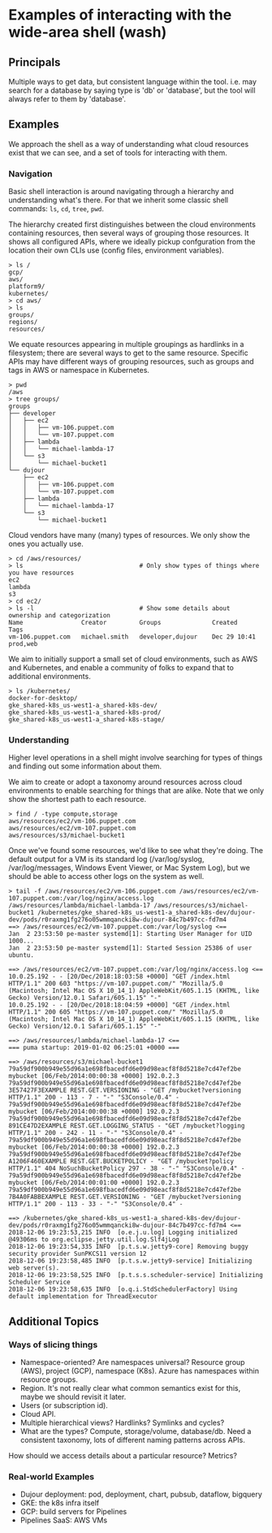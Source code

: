 # Examples of interacting with the wide-area shell (wash)

## Principals
Multiple ways to get data, but consistent language within the tool. i.e. may search for a database by saying type is 'db' or 'database', but the tool will always refer to them by 'database'.

## Examples

We approach the shell as a way of understanding what cloud resources exist that we can see, and a set of tools for interacting with them.

### Navigation

Basic shell interaction is around navigating through a hierarchy and understanding what's there. For that we inherit some classic shell commands: `ls`, `cd`, `tree`, `pwd`.

The hierarchy created first distinguishes between the cloud environments containing resources, then several ways of grouping those resources. It shows all configured APIs, where we ideally pickup confguration from the location their own CLIs use (config files, environment variables).

```fish
> ls /
gcp/
aws/
platform9/
kubernetes/
> cd aws/
> ls
groups/
regions/
resources/
```

We equate resources appearing in multiple groupings as hardlinks in a filesystem; there are several ways to get to the same resource. Specific APIs may have different ways of grouping resources, such as groups and tags in AWS or namespace in Kubernetes.

```fish
> pwd
/aws
> tree groups/
groups
├── developer
│   ├── ec2
│   │   ├── vm-106.puppet.com
│   │   └── vm-107.puppet.com
│   ├── lambda
│   │   └── michael-lambda-17
│   └── s3
│       └── michael-bucket1
└── dujour
    ├── ec2
    │   ├── vm-106.puppet.com
    │   └── vm-107.puppet.com
    ├── lambda
    │   └── michael-lambda-17
    └── s3
        └── michael-bucket1
```

Cloud vendors have many (many) types of resources. We only show the ones you actually use.

```fish
> cd /aws/resources/
> ls					            # Only show types of things where you have resources
ec2
lambda
s3
> cd ec2/
> ls -l                             # Show some details about ownership and categorization
Name                Creator         Groups              Created         Tags
vm-106.puppet.com   michael.smith   developer,dujour    Dec 29 10:41    prod,web
```

We aim to initially support a small set of cloud environments, such as AWS and Kubernetes, and enable a community of folks to expand that to additional environments.

```fish
> ls /kubernetes/
docker-for-desktop/
gke_shared-k8s_us-west1-a_shared-k8s-dev/
gke_shared-k8s_us-west1-a_shared-k8s-prod/
gke_shared-k8s_us-west1-a_shared-k8s-stage/
```

### Understanding

Higher level operations in a shell might involve searching for types of things and finding out some information about them.

We aim to create or adopt a taxonomy around resources across cloud environments to enable searching for things that are alike. Note that we only show the shortest path to each resource.

```fish
> find / -type compute,storage
aws/resources/ec2/vm-106.puppet.com
aws/resources/ec2/vm-107.puppet.com
aws/resources/s3/michael-bucket1
```

Once we've found some resources, we'd like to see what they're doing. The default output for a VM is its standard log (/var/log/syslog, /var/log/messages, Windows Event Viewer, or Mac System Log), but we should be able to access other logs on the system as well.

```fish
> tail -f /aws/resources/ec2/vm-106.puppet.com /aws/resources/ec2/vm-107.puppet.com:/var/log/nginx/access.log /aws/resources/lambda/michael-lambda-17 /aws/resources/s3/michael-bucket1 /kubernetes/gke_shared-k8s_us-west1-a_shared-k8s-dev/dujour-dev/pods/r0raxmg1fg276o05wmmqancki8w-dujour-84c7b497cc-fd7m4
==> /aws/resources/ec2/vm-107.puppet.com:/var/log/syslog <==
Jan  2 23:53:50 pe-master systemd[1]: Starting User Manager for UID 1000...
Jan  2 23:53:50 pe-master systemd[1]: Started Session 25386 of user ubuntu.

==> /aws/resources/ec2/vm-107.puppet.com:/var/log/nginx/access.log <==
10.0.25.192 - - [20/Dec/2018:18:03:58 +0000] "GET /index.html HTTP/1.1" 200 603 "https://vm-107.puppet.com/" "Mozilla/5.0 (Macintosh; Intel Mac OS X 10_14_1) AppleWebKit/605.1.15 (KHTML, like Gecko) Version/12.0.1 Safari/605.1.15" "-"
10.0.25.192 - - [20/Dec/2018:18:04:59 +0000] "GET /index.html HTTP/1.1" 200 605 "https://vm-107.puppet.com/" "Mozilla/5.0 (Macintosh; Intel Mac OS X 10_14_1) AppleWebKit/605.1.15 (KHTML, like Gecko) Version/12.0.1 Safari/605.1.15" "-"

==> /aws/resources/lambda/michael-lambda-17 <==
=== puma startup: 2019-01-02 06:25:01 +0000 ===

==> /aws/resources/s3/michael-bucket1
79a59df900b949e55d96a1e698fbacedfd6e09d98eacf8f8d5218e7cd47ef2be mybucket [06/Feb/2014:00:00:38 +0000] 192.0.2.3 79a59df900b949e55d96a1e698fbacedfd6e09d98eacf8f8d5218e7cd47ef2be 3E57427F3EXAMPLE REST.GET.VERSIONING - "GET /mybucket?versioning HTTP/1.1" 200 - 113 - 7 - "-" "S3Console/0.4" -
79a59df900b949e55d96a1e698fbacedfd6e09d98eacf8f8d5218e7cd47ef2be mybucket [06/Feb/2014:00:00:38 +0000] 192.0.2.3 79a59df900b949e55d96a1e698fbacedfd6e09d98eacf8f8d5218e7cd47ef2be 891CE47D2EXAMPLE REST.GET.LOGGING_STATUS - "GET /mybucket?logging HTTP/1.1" 200 - 242 - 11 - "-" "S3Console/0.4" -
79a59df900b949e55d96a1e698fbacedfd6e09d98eacf8f8d5218e7cd47ef2be mybucket [06/Feb/2014:00:00:38 +0000] 192.0.2.3 79a59df900b949e55d96a1e698fbacedfd6e09d98eacf8f8d5218e7cd47ef2be A1206F460EXAMPLE REST.GET.BUCKETPOLICY - "GET /mybucket?policy HTTP/1.1" 404 NoSuchBucketPolicy 297 - 38 - "-" "S3Console/0.4" -
79a59df900b949e55d96a1e698fbacedfd6e09d98eacf8f8d5218e7cd47ef2be mybucket [06/Feb/2014:00:01:00 +0000] 192.0.2.3 79a59df900b949e55d96a1e698fbacedfd6e09d98eacf8f8d5218e7cd47ef2be 7B4A0FABBEXAMPLE REST.GET.VERSIONING - "GET /mybucket?versioning HTTP/1.1" 200 - 113 - 33 - "-" "S3Console/0.4" -

==> /kubernetes/gke_shared-k8s_us-west1-a_shared-k8s-dev/dujour-dev/pods/r0raxmg1fg276o05wmmqancki8w-dujour-84c7b497cc-fd7m4 <==
2018-12-06 19:23:53,215 INFO  [o.e.j.u.log] Logging initialized @49306ms to org.eclipse.jetty.util.log.Slf4jLog
2018-12-06 19:23:54,335 INFO  [p.t.s.w.jetty9-core] Removing buggy security provider SunPKCS11 version 12
2018-12-06 19:23:58,485 INFO  [p.t.s.w.jetty9-service] Initializing web server(s).
2018-12-06 19:23:58,525 INFO  [p.t.s.s.scheduler-service] Initializing Scheduler Service
2018-12-06 19:23:58,635 INFO  [o.q.i.StdSchedulerFactory] Using default implementation for ThreadExecutor

```

## Additional Topics

### Ways of slicing things
- Namespace-oriented? Are namespaces universal? Resource group (AWS), project (GCP), namespace (K8s). Azure has namespaces within resource groups.
- Region. It's not really clear what common semantics exist for this, maybe we should revisit it later.
- Users (or subscription id).
- Cloud API.
- Multiple hierarchical views? Hardlinks? Symlinks and cycles?
- What are the types? Compute, storage/volume, database/db. Need a consistent taxonomy, lots of different naming patterns across APIs.

How should we access details about a particular resource? Metrics?

### Real-world Examples
- Dujour deployment: pod, deployment, chart, pubsub, dataflow, bigquery
- GKE: the k8s infra itself
- GCP: build servers for Pipelines
- Pipelines SaaS: AWS VMs

